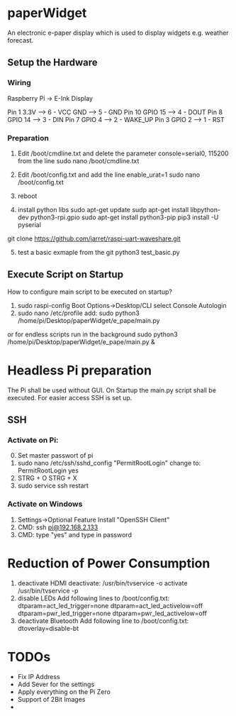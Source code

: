 # paperWidget
An electronic e-paper display which is used to display widgets e.g. weather forecast.

## Setup the Hardware
### Wiring
Raspberry Pi -> E-Ink Display

Pin 1 3.3V	--> 6 - VCC
GND		--> 5 - GND
Pin 10 GPIO 15	--> 4 - DOUT
Pin 8 GPIO 14	--> 3 - DIN
Pin 7 GPIO 4	--> 2 - WAKE_UP
Pin 3 GPIO 2	--> 1 - RST

### Preparation
1. Edit /boot/cmdline.txt and delete the parameter 
console=serial0, 115200 from the line
sudo nano /boot/cmdline.txt

2. Edit /boot/config.txt and add the line enable_urat=1
sudo nano /boot/config.txt

3. reboot

4. install python libs
sudo apt-get update
sudp apt-get install libpython-dev python3-rpi.gpio
sudo apt-get install python3-pip
pip3 install -U pyserial

git clone https://github.com/jarret/raspi-uart-waveshare.git

5. test a basic exmaple from the git
python3 test_basic.py

## Execute Script on Startup
How to configure main script to be executed on startup?
1. sudo raspi-config
   Boot Options->Desktop/CLI select Console Autologin
2. sudo nano /etc/profile
   add:
   sudo python3 /home/pi/Desktop/paperWidget/e_pape/main.py 

or for endless scripts run in the background
sudo python3 /home/pi/Desktop/paperWidget/e_pape/main.py &

# Headless Pi preparation
The Pi shall be used without GUI. On Startup the main.py script shall be executed. For easier access SSH is set up.
## SSH
### Activate on Pi:
0. Set master passwort of pi
1. sudo nano /etc/ssh/sshd_config 
"PermitRootLogin" change to:
PermitRootLogin yes
2. STRG + O
   STRG + X
3. sudo service ssh restart

### Activate on Windows
1. Settings->Optional Feature Install "OpenSSH Client"
2. CMD: ssh pi@192.168.2.133
3. CMD: type "yes" and type in password

# Reduction of Power Consumption
1. deactivate  HDMI
deactivate:
    /usr/bin/tvservice -o
activate
    /usr/bin/tvservice -p
2. disable LEDs
Add following lines to /boot/config.txt:
    dtparam=act_led_trigger=none
    dtparam=act_led_activelow=off
    dtparam=pwr_led_trigger=none
    dtparam=pwr_led_activelow=off
3. deactivate Bluetooth 
Add following line to /boot/config.txt:
    dtoverlay=disable-bt


# TODOs
- Fix IP Address
- Add Sever for the settings
- Apply everything on the Pi Zero
- Support of 2Bit Images
-
